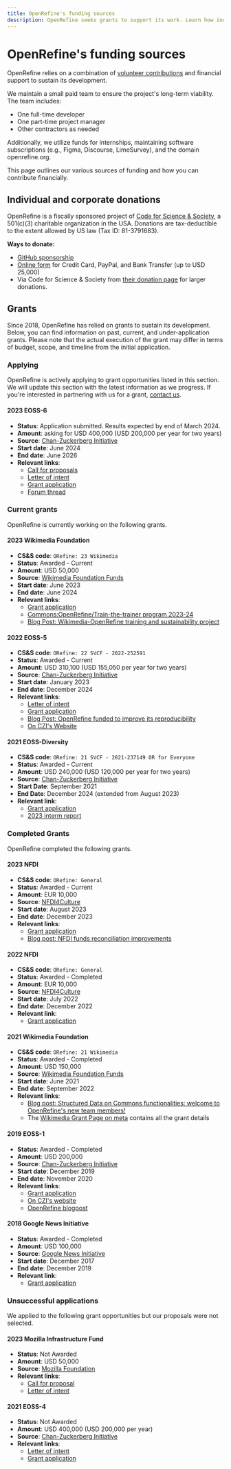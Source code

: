 ```yaml
---
title: OpenRefine's funding sources
description: OpenRefine seeks grants to support its work. Learn how individuals and organizations can financially contribute to further OpenRefine's mission.
---
```


# OpenRefine's funding sources

OpenRefine relies on a combination of [volunteer contributions](/docs/technical-reference/contributing) and financial support to sustain its development.

We maintain a small paid team to ensure the project's long-term viability. The team includes:
- One full-time developer
- One part-time project manager
- Other contractors as needed

Additionally, we utilize funds for internships, maintaining software subscriptions (e.g., Figma, Discourse, LimeSurvey), and the domain openrefine.org.

This page outlines our various sources of funding and how you can contribute financially.

## Individual and corporate donations

OpenRefine is a fiscally sponsored project of [Code for Science & Society](https://www.codeforsociety.org/), a 501(c)(3) charitable organization in the USA. Donations are tax-deductible to the extent allowed by US law (Tax ID: 81-3791683).

**Ways to donate:**

- [GitHub sponsorship](https://github.com/sponsors/OpenRefine)
- [Online form](https://openrefine.org/donate) for Credit Card, PayPal, and Bank Transfer (up to USD 25,000)
- Via Code for Science & Society from [their donation page](https://www.codeforsociety.org/donate) for larger donations.

## Grants

Since 2018, OpenRefine has relied on grants to sustain its development. Below, you can find information on past, current, and under-application grants. Please note that the actual execution of the grant may differ in terms of budget, scope, and timeline from the initial application. 

### Applying

OpenRefine is actively applying to grant opportunities listed in this section. We will update this section with the latest information as we progress.
If you're interested in partnering with us for a grant, [contact us](https://forum.openrefine.org/). 

#### 2023 EOSS-6
* **Status**: Application submitted. Results expected by end of March 2024. 
* **Amount**: asking for USD 400,000 (USD 200,000 per year for two years)
* **Source**: [Chan-Zuckerberg Initiative](https://chanzuckerberg.com/grants-ventures/grants/)
* **Start date**: June 2024
* **End date**: June 2026
* **Relevant links**: 
  * [Call for proposals](https://chanzuckerberg.com/rfa/essential-open-source-software-for-science/)
  * [Letter of intent](/uploads/2023-EOSS6-LOI.pdf)
  * [Grant application](/uploads/2023-EOSS-6-Application.pdf)
  * [Forum thread](https://forum.openrefine.org/t/upcoming-financing-option-for-openrefine/989/13)

### Current grants

OpenRefine is currently working on the following grants. 

#### 2023 Wikimedia Foundation 
* **CS&S code**: `ORefine: 23 Wikimedia`
* **Status**: Awarded - Current
* **Amount**: USD 50,000
* **Source**: [Wikimedia Foundation Funds](https://meta.wikimedia.org/wiki/Grants:Start)
* **Start date**: June 2023
* **End date**: June 2024
* **Relevant links**: 
  * [Grant application](/uploads/2023-Wikimedia.pdf)
  * [Commons:OpenRefine/Train-the-trainer program 2023-24](https://commons.wikimedia.org/wiki/Commons:OpenRefine/Train-the-trainer_program_2023-24)
  * [Blog Post: Wikimedia-OpenRefine training and sustainability project](/blog/2023/07/26/Wikimedia-Commons-Training-Grant)
  
#### 2022 EOSS-5 
* **CS&S code**: `ORefine: 22 SVCF - 2022-252591`
* **Status**: Awarded - Current
* **Amount**: USD 310,100 (USD 155,050 per year for two years)
* **Source**: [Chan-Zuckerberg Initiative](https://chanzuckerberg.com/grants-ventures/grants/)
* **Start date**: January 2023
* **End date**: December 2024
* **Relevant links**: 
  * [Letter of intent](/uploads/2022-EOSS5-LOI.pdf)
  * [Grant application](/uploads/2022-EOSS5.pdf)
  * [Blog Post: OpenRefine funded to improve its reproducibility](/blog/2022/12/30/eoss5)
  * [On CZI's Website](https://chanzuckerberg.com/eoss/proposals/improving-openrefines-reproducibility/)

#### 2021 EOSS-Diversity 
* **CS&S code**: `ORefine: 21 SVCF - 2021-237149 OR for Everyone`
* **Status**: Awarded - Current
* **Amount**: USD 240,000 (USD 120,000 per year for two years)
* **Source**: [Chan-Zuckerberg Initiative](https://chanzuckerberg.com/grants-ventures/grants/)
* **Start Date**: September 2021
* **End Date**: December 2024 (extended from August 2023)
* **Relevant link**: 
  * [Grant application](/uploads/2021-EOSS-Diversity.pdf)
  * [2023 interm report](/uploads/2023-EOSS-Diversity-Interim-Report.pdf)
  
### Completed Grants

OpenRefine completed the following grants. 

#### 2023 NFDI
* **CS&S code**: `ORefine: General`
* **Status**: Awarded - Current
* **Amount**: EUR 10,000
* **Source**: [NFDI4Culture](https://nfdi4culture.de/)
* **Start date**: August 2023
* **End date**: December 2023
* **Relevant links**:
  * [Grant application](/uploads/2023-NFDI.pdf)
  * [Blog post: NFDI funds reconciliation improvements](/blog/2023/08/23/nfdi-grant)
  
#### 2022 NFDI
* **CS&S code**: `ORefine: General`
* **Status**: Awarded - Completed
* **Amount**: EUR 10,000
* **Source**: [NFDI4Culture](https://nfdi4culture.de/)
* **Start date**: July 2022
* **End date**: December 2022
* **Relevant link**: 
  * [Grant application](/uploads/2022-NFDI.pdf)
  
#### 2021 Wikimedia Foundation 
* **CS&S code**: `ORefine: 21 Wikimedia`
* **Status**: Awarded - Completed
* **Amount**: USD 150,000
* **Source**: [Wikimedia Foundation Funds](https://meta.wikimedia.org/wiki/Grants:Start)
* **Start date**: June 2021
* **End date**: September 2022
* **Relevant links**: 
  * [Blog post: Structured Data on Commons functionalities: welcome to OpenRefine's new team members!](/blog/2021/12/01/commons-project-team)
  * The [Wikimedia Grant Page on meta](https://meta.wikimedia.org/wiki/Grants:Project/CS%26S/Structured_Data_on_Wikimedia_Commons_functionalities_in_OpenRefine) contains all the grant details

#### 2019 EOSS-1
* **Status**: Awarded - Completed
* **Amount**: USD 200,000
* **Source**: [Chan-Zuckerberg Initiative](https://chanzuckerberg.com/grants-ventures/grants/)
* **Start date**: December 2019
* **End date**: November 2020
* **Relevant links**: 
  * [Grant application](/uploads/czi-eoss-proposal.pdf)
  * [On CZI's website](https://chanzuckerberg.com/eoss/proposals/scaling-openrefine/)
  * [OpenRefine blogpost](https://openrefine.org/blog/2019/11/14/2019-11-14)
  
#### 2018 Google News Initiative
* **Status**: Awarded - Completed
* **Amount**: USD 100,000
* **Source**: [Google News Initiative](https://newsinitiative.withgoogle.com/)
* **Start date**: December 2017
* **End date**: December 2019
* **Relevant link**: 
  * [Grant application](/uploads/2018-Google-News-Initiative.pdf)

### Unsuccessful applications

We applied to the following grant opportunities but our proposals were not selected. 

#### 2023 Mozilla Infrastructure Fund 
* **Status**: Not Awarded
* **Amount**: USD 50,000
* **Source**: [Mozilla  Foundation](https://foundation.mozilla.org/en/)
* **Relevant links**: 
  * [Call for proposal](https://foundation.mozilla.org/en/data-futures-lab/grantmaking/infrastructure-fund/)
  * [Letter of intent](/uploads/2023-Mozilla.pdf)

#### 2021 EOSS-4
* **Status**: Not Awarded
* **Amount**: USD 400,000 (USD 200,000 per year)
* **Source**: [Chan-Zuckerberg Initiative](https://chanzuckerberg.com/grants-ventures/grants/)
* **Relevant links**: 
  * [Letter of intent](/uploads/2021-EOSS4-LOI.pdf)
  * [Grant application](/uploads/2021-EOSS4.pdf)
  
